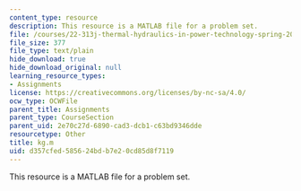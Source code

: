 ```yaml
---
content_type: resource
description: This resource is a MATLAB file for a problem set.
file: /courses/22-313j-thermal-hydraulics-in-power-technology-spring-2007/d357cfed585624bdb7e20cd85d8f7119_kg.m
file_size: 377
file_type: text/plain
hide_download: true
hide_download_original: null
learning_resource_types:
- Assignments
license: https://creativecommons.org/licenses/by-nc-sa/4.0/
ocw_type: OCWFile
parent_title: Assignments
parent_type: CourseSection
parent_uid: 2e70c27d-6890-cad3-dcb1-c63bd9346dde
resourcetype: Other
title: kg.m
uid: d357cfed-5856-24bd-b7e2-0cd85d8f7119
---
```

This resource is a MATLAB file for a problem set.